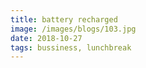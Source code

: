 ```yaml
---
title: battery recharged
image: /images/blogs/103.jpg
date: 2018-10-27
tags: bussiness, lunchbreak
---
```

